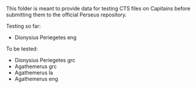 This folder is meant to provide data for testing CTS files on Capitains before submitting them to the official Perseus repository. 

Testing so far: 
* Dionysius Periegetes eng 

To be tested: 
* Dionysius Periegetes grc
* Agathemerus grc
* Agathemerus la
* Agathemerus eng
